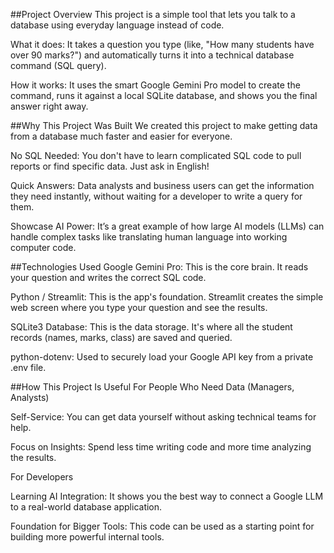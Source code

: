 ##Project Overview
This project is a simple tool that lets you talk to a database using everyday language instead of code.

What it does: It takes a question you type (like, "How many students have over 90 marks?") and automatically turns it into a technical database command (SQL query).

How it works: It uses the smart Google Gemini Pro model to create the command, runs it against a local SQLite database, and shows you the final answer right away.

##Why This Project Was Built
We created this project to make getting data from a database much faster and easier for everyone.

No SQL Needed: You don't have to learn complicated SQL code to pull reports or find specific data. Just ask in English!

Quick Answers: Data analysts and business users can get the information they need instantly, without waiting for a developer to write a query for them.

Showcase AI Power: It’s a great example of how large AI models (LLMs) can handle complex tasks like translating human language into working computer code.

##Technologies Used
Google Gemini Pro: This is the core brain. It reads your question and writes the correct SQL code.

Python / Streamlit: This is the app's foundation. Streamlit creates the simple web screen where you type your question and see the results.

SQLite3 Database: This is the data storage. It's where all the student records (names, marks, class) are saved and queried.

python-dotenv: Used to securely load your Google API key from a private .env file.

##How This Project Is Useful
For People Who Need Data (Managers, Analysts)

Self-Service: You can get data yourself without asking technical teams for help.

Focus on Insights: Spend less time writing code and more time analyzing the results.

For Developers

Learning AI Integration: It shows you the best way to connect a Google LLM to a real-world database application.

Foundation for Bigger Tools: This code can be used as a starting point for building more powerful internal tools.
